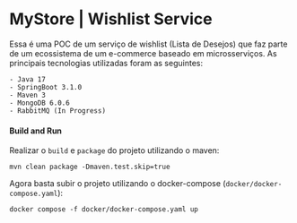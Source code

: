 # MyStore | Wishlist Service
Essa é uma POC de um serviço de wishlist (Lista de Desejos) que faz parte de um ecossistema de um e-commerce baseado em microsserviços.
As principais tecnologias utilizadas foram as seguintes:

    - Java 17
    - SpringBoot 3.1.0
    - Maven 3
    - MongoDB 6.0.6
    - RabbitMQ (In Progress)


#### Build and Run
Realizar o `build` e `package` do projeto utilizando o maven:
 ```shell
mvn clean package -Dmaven.test.skip=true
```

Agora basta subir o projeto utilizando o docker-compose (`docker/docker-compose.yaml`):
```shell
docker compose -f docker/docker-compose.yaml up
```
